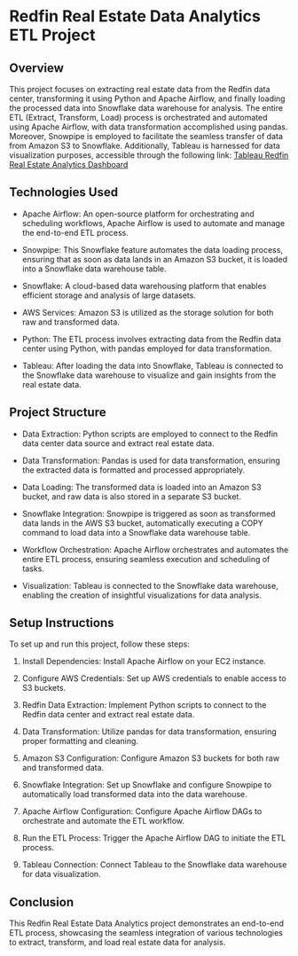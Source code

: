 # Redfin Real Estate Data Analytics ETL Project

## Overview
This project focuses on extracting real estate data from the Redfin data center, transforming it using Python and Apache Airflow, and finally loading the processed data into Snowflake data warehouse for analysis. The entire ETL (Extract, Transform, Load) process is orchestrated and automated using Apache Airflow, with data transformation accomplished using pandas. Moreover, Snowpipe is employed to facilitate the seamless transfer of data from Amazon S3 to Snowflake. Additionally, Tableau is harnessed for data visualization purposes, accessible through the following link: [Tableau Redfin Real Estate Analytics Dashboard](https://public.tableau.com/views/Redfin_Real_Estate_Analytics/Dashboard1?:language=en-GB&:display_count=n&:origin=viz_share_link)




## Technologies Used
- Apache Airflow: An open-source platform for orchestrating and scheduling workflows, Apache Airflow is used to automate and manage the end-to-end ETL process.

- Snowpipe: This Snowflake feature automates the data loading process, ensuring that as soon as data lands in an Amazon S3 bucket, it is loaded into a Snowflake data warehouse table.

- Snowflake: A cloud-based data warehousing platform that enables efficient storage and analysis of large datasets.

- AWS Services: Amazon S3 is utilized as the storage solution for both raw and transformed data.

- Python: The ETL process involves extracting data from the Redfin data center using Python, with pandas employed for data transformation.

- Tableau: After loading the data into Snowflake, Tableau is connected to the Snowflake data warehouse to visualize and gain insights from the real estate data.

## Project Structure
- Data Extraction:
Python scripts are employed to connect to the Redfin data center data source and extract real estate data.

- Data Transformation:
Pandas is used for data transformation, ensuring the extracted data is formatted and processed appropriately.

- Data Loading:
The transformed data is loaded into an Amazon S3 bucket, and raw data is also stored in a separate S3 bucket.

- Snowflake Integration:
Snowpipe is triggered as soon as transformed data lands in the AWS S3 bucket, automatically executing a COPY command to load data into a Snowflake data warehouse table.

- Workflow Orchestration:
Apache Airflow orchestrates and automates the entire ETL process, ensuring seamless execution and scheduling of tasks.

- Visualization:
Tableau is connected to the Snowflake data warehouse, enabling the creation of insightful visualizations for data analysis.


## Setup Instructions
To set up and run this project, follow these steps:

1. Install Dependencies:
Install Apache Airflow on your EC2 instance.

2. Configure AWS Credentials:
Set up AWS credentials to enable access to S3 buckets.

3. Redfin Data Extraction:
Implement Python scripts to connect to the Redfin data center and extract real estate data.

4. Data Transformation:
Utilize pandas for data transformation, ensuring proper formatting and cleaning.

6. Amazon S3 Configuration:
Configure Amazon S3 buckets for both raw and transformed data.

7. Snowflake Integration:
Set up Snowflake and configure Snowpipe to automatically load transformed data into the data warehouse.

8. Apache Airflow Configuration:
Configure Apache Airflow DAGs to orchestrate and automate the ETL workflow.

9. Run the ETL Process:
Trigger the Apache Airflow DAG to initiate the ETL process.

10. Tableau Connection:
Connect Tableau to the Snowflake data warehouse for data visualization.


## Conclusion
This Redfin Real Estate Data Analytics project demonstrates an end-to-end ETL process, showcasing the seamless integration of various technologies to extract, transform, and load real estate data for analysis.
